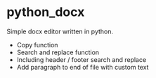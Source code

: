 # python_docx

Simple docx editor written in python.

- Copy function
- Search and replace function
- Including header / footer search and replace
- Add paragraph to end of file with custom text
